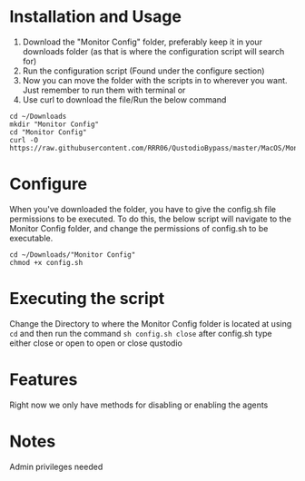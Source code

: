 # Installation and Usage
1. Download the "Monitor Config" folder, preferably keep it in your downloads folder (as that is where the configuration script will search for)
2. Run the configuration script (Found under the configure section)
3. Now you can move the folder with the scripts in to wherever you want. Just remember to run them with terminal
or
1. Use curl to download the file/Run the below command
```
cd ~/Downloads
mkdir "Monitor Config"
cd "Monitor Config"
curl -O https://raw.githubusercontent.com/RRR06/QustodioBypass/master/MacOS/Monitor%20Config/config.sh
```

# Configure
When you've downloaded the folder, you have to give the config.sh file permissions to be executed. To do this, the below script will navigate to the Monitor Config folder, and change the permissions of config.sh to be executable.
```
cd ~/Downloads/"Monitor Config"
chmod +x config.sh
```

# Executing the script
Change the Directory to where the Monitor Config folder is located at using `cd` and then run the command `sh config.sh close`
after config.sh type either close or open to open or close qustodio

# Features
Right now we only have methods for disabling or enabling the agents

# Notes
Admin privileges needed

